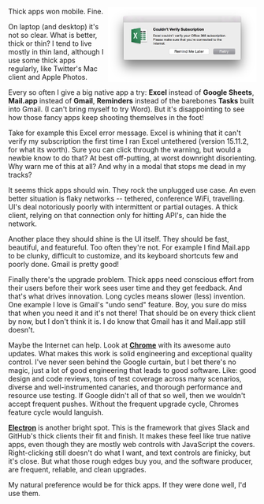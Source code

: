 <!-- 
.. title: Thick Apps Still Lose 
.. slug: thick-apps
.. date: 2015-08-19 13:20 UTC-07:00 
.. tags: Technology 
.. category: 
.. link: 
.. description: 
.. type: text 
-->

<img style="float:right" class="postimage" src="/f/online-required.png"
alt="Microsoft Excel 2016 Error Message" width=60%>

Thick apps won mobile. Fine. 

On laptop (and desktop) it's not so clear. What is better, thick or thin?
I tend to live mostly in thin land, although I use some thick apps
regularly, like Twitter's Mac client and Apple Photos.

Every so often I give a big native app a try: **Excel** instead of
**Google Sheets**, **Mail.app** instead of **Gmail**, **Reminders**
instead of the barebones **Tasks** built into Gmail. (I can't bring myself
to try Word). But it's disappointing to see how those fancy apps keep
shooting themselves in the foot!

Take for example this Excel error message. Excel is whining that it
can't verify my subscription the first time I ran Excel untethered
(version 15.11.2, for what its worth). Sure you can click through the
warning, but would a newbie know to do that? At best off-putting, at worst
downright disorienting. Why warn me of this at all? And why in a modal
that stops me dead in my tracks?

It seems thick apps should win. They rock the unplugged use case. An even
better situation is flaky networks -- tethered, conference WiFi,
travelling. UI's deal notoriously poorly with intermittent or partial
outages. A thick client, relying on that connection only for hitting
API's, can hide the network.

Another place they should shine is the UI itself. They should be fast,
beautiful, and featureful. Too often they're not. For example I find
Mail.app to be clunky, difficult to customize, and its keyboard shortcuts
few and poorly done. Gmail is pretty good!

Finally there's the upgrade problem. Thick apps need conscious effort from
their users before their work sees user time and they get feedback. And
that's what drives innovation. Long cycles means slower (less) invention.
One example I love is Gmail's "undo send" feature. Boy, you sure do miss
that when you need it and it's not there! That should be on every thick
client by now, but I don't think it is. I do know that Gmail has it and
Mail.app still doesn't.

Maybe the Internet can help. Look at **[Chrome][]** with its awesome auto
updates. What makes this work is solid engineering and exceptional quality
control. I've never seen behind the Google curtain, but I bet there's no
magic, just a lot of good engineering that leads to good software. Like:
good design and code reviews, tons of test coverage across many scenarios,
diverse and well-instrumented canaries, and thorough performance and
resource use testing. If Google didn't all of that so well, then we
wouldn't accept frequent pushes. Without the frequent upgrade cycle,
Chromes feature cycle would languish.

**[Electron][]** is another bright spot. This is the framework that gives
Slack and GitHub's thick clients their fit and finish. It makes these feel
like true native apps, even though they are mostly web controls with
JavaScript the covers. Right-clicking still doesn't do what I want, and
text controls are finicky, but it's close. But what those rough edges buy
you, and the software producer, are frequent, reliable, and clean
upgrades.

My natural preference would be for thick apps. If they were done well,
I'd use them.

  [Chrome]: https://www.getchrome.com/
  [Electron]: https://www.getelectron.com/

